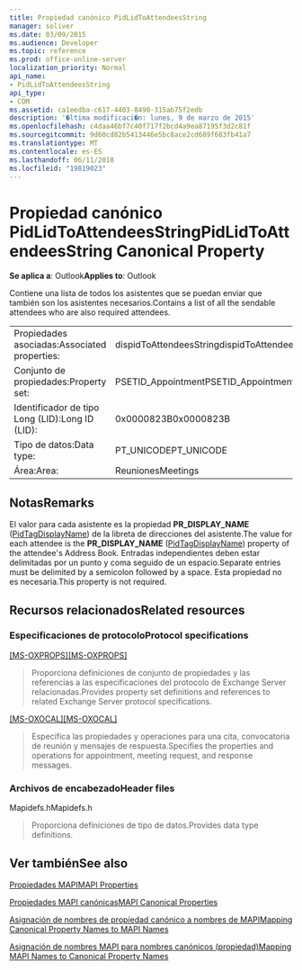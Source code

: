 ```yaml
---
title: Propiedad canónico PidLidToAttendeesString
manager: soliver
ms.date: 03/09/2015
ms.audience: Developer
ms.topic: reference
ms.prod: office-online-server
localization_priority: Normal
api_name:
- PidLidToAttendeesString
api_type:
- COM
ms.assetid: ca1eedba-c617-4403-8490-315ab75f2edb
description: '�ltima modificaci�n: lunes, 9 de marzo de 2015'
ms.openlocfilehash: c4daa46bf7c40f717f2bcd4a9ea87195f3d2c81f
ms.sourcegitcommit: 9d60cd82b5413446e5bc8ace2cd689f683fb41a7
ms.translationtype: MT
ms.contentlocale: es-ES
ms.lasthandoff: 06/11/2018
ms.locfileid: "19819023"
---
```

# <a name="pidlidtoattendeesstring-canonical-property"></a><span data-ttu-id="577e6-103">Propiedad canónico PidLidToAttendeesString</span><span class="sxs-lookup"><span data-stu-id="577e6-103">PidLidToAttendeesString Canonical Property</span></span>

  
  
<span data-ttu-id="577e6-104">**Se aplica a**: Outlook</span><span class="sxs-lookup"><span data-stu-id="577e6-104">**Applies to**: Outlook</span></span> 
  
<span data-ttu-id="577e6-105">Contiene una lista de todos los asistentes que se puedan enviar que también son los asistentes necesarios.</span><span class="sxs-lookup"><span data-stu-id="577e6-105">Contains a list of all the sendable attendees who are also required attendees.</span></span>
  
|||
|:-----|:-----|
|<span data-ttu-id="577e6-106">Propiedades asociadas:</span><span class="sxs-lookup"><span data-stu-id="577e6-106">Associated properties:</span></span>  <br/> |<span data-ttu-id="577e6-107">dispidToAttendeesString</span><span class="sxs-lookup"><span data-stu-id="577e6-107">dispidToAttendeesString</span></span>  <br/> |
|<span data-ttu-id="577e6-108">Conjunto de propiedades:</span><span class="sxs-lookup"><span data-stu-id="577e6-108">Property set:</span></span>  <br/> |<span data-ttu-id="577e6-109">PSETID_Appointment</span><span class="sxs-lookup"><span data-stu-id="577e6-109">PSETID_Appointment</span></span>  <br/> |
|<span data-ttu-id="577e6-110">Identificador de tipo Long (LID):</span><span class="sxs-lookup"><span data-stu-id="577e6-110">Long ID (LID):</span></span>  <br/> |<span data-ttu-id="577e6-111">0x0000823B</span><span class="sxs-lookup"><span data-stu-id="577e6-111">0x0000823B</span></span>  <br/> |
|<span data-ttu-id="577e6-112">Tipo de datos:</span><span class="sxs-lookup"><span data-stu-id="577e6-112">Data type:</span></span>  <br/> |<span data-ttu-id="577e6-113">PT_UNICODE</span><span class="sxs-lookup"><span data-stu-id="577e6-113">PT_UNICODE</span></span>  <br/> |
|<span data-ttu-id="577e6-114">Área:</span><span class="sxs-lookup"><span data-stu-id="577e6-114">Area:</span></span>  <br/> |<span data-ttu-id="577e6-115">Reuniones</span><span class="sxs-lookup"><span data-stu-id="577e6-115">Meetings</span></span>  <br/> |
   
## <a name="remarks"></a><span data-ttu-id="577e6-116">Notas</span><span class="sxs-lookup"><span data-stu-id="577e6-116">Remarks</span></span>

<span data-ttu-id="577e6-117">El valor para cada asistente es la propiedad **PR_DISPLAY_NAME** ([PidTagDisplayName](pidtagdisplayname-canonical-property.md)) de la libreta de direcciones del asistente.</span><span class="sxs-lookup"><span data-stu-id="577e6-117">The value for each attendee is the **PR_DISPLAY_NAME** ([PidTagDisplayName](pidtagdisplayname-canonical-property.md)) property of the attendee's Address Book.</span></span> <span data-ttu-id="577e6-118">Entradas independientes deben estar delimitadas por un punto y coma seguido de un espacio.</span><span class="sxs-lookup"><span data-stu-id="577e6-118">Separate entries must be delimited by a semicolon followed by a space.</span></span> <span data-ttu-id="577e6-119">Esta propiedad no es necesaria.</span><span class="sxs-lookup"><span data-stu-id="577e6-119">This property is not required.</span></span>
  
## <a name="related-resources"></a><span data-ttu-id="577e6-120">Recursos relacionados</span><span class="sxs-lookup"><span data-stu-id="577e6-120">Related resources</span></span>

### <a name="protocol-specifications"></a><span data-ttu-id="577e6-121">Especificaciones de protocolo</span><span class="sxs-lookup"><span data-stu-id="577e6-121">Protocol specifications</span></span>

<span data-ttu-id="577e6-122">[[MS-OXPROPS]](http://msdn.microsoft.com/library/f6ab1613-aefe-447d-a49c-18217230b148%28Office.15%29.aspx)</span><span class="sxs-lookup"><span data-stu-id="577e6-122">[[MS-OXPROPS]](http://msdn.microsoft.com/library/f6ab1613-aefe-447d-a49c-18217230b148%28Office.15%29.aspx)</span></span>
  
> <span data-ttu-id="577e6-123">Proporciona definiciones de conjunto de propiedades y las referencias a las especificaciones del protocolo de Exchange Server relacionadas.</span><span class="sxs-lookup"><span data-stu-id="577e6-123">Provides property set definitions and references to related Exchange Server protocol specifications.</span></span>
    
<span data-ttu-id="577e6-124">[[MS-OXOCAL]](http://msdn.microsoft.com/library/09861fde-c8e4-4028-9346-e7c214cfdba1%28Office.15%29.aspx)</span><span class="sxs-lookup"><span data-stu-id="577e6-124">[[MS-OXOCAL]](http://msdn.microsoft.com/library/09861fde-c8e4-4028-9346-e7c214cfdba1%28Office.15%29.aspx)</span></span>
  
> <span data-ttu-id="577e6-125">Especifica las propiedades y operaciones para una cita, convocatoria de reunión y mensajes de respuesta.</span><span class="sxs-lookup"><span data-stu-id="577e6-125">Specifies the properties and operations for appointment, meeting request, and response messages.</span></span>
    
### <a name="header-files"></a><span data-ttu-id="577e6-126">Archivos de encabezado</span><span class="sxs-lookup"><span data-stu-id="577e6-126">Header files</span></span>

<span data-ttu-id="577e6-127">Mapidefs.h</span><span class="sxs-lookup"><span data-stu-id="577e6-127">Mapidefs.h</span></span>
  
> <span data-ttu-id="577e6-128">Proporciona definiciones de tipo de datos.</span><span class="sxs-lookup"><span data-stu-id="577e6-128">Provides data type definitions.</span></span>
    
## <a name="see-also"></a><span data-ttu-id="577e6-129">Ver también</span><span class="sxs-lookup"><span data-stu-id="577e6-129">See also</span></span>



[<span data-ttu-id="577e6-130">Propiedades MAPI</span><span class="sxs-lookup"><span data-stu-id="577e6-130">MAPI Properties</span></span>](mapi-properties.md)
  
[<span data-ttu-id="577e6-131">Propiedades MAPI canónicas</span><span class="sxs-lookup"><span data-stu-id="577e6-131">MAPI Canonical Properties</span></span>](mapi-canonical-properties.md)
  
[<span data-ttu-id="577e6-132">Asignación de nombres de propiedad canónico a nombres de MAPI</span><span class="sxs-lookup"><span data-stu-id="577e6-132">Mapping Canonical Property Names to MAPI Names</span></span>](mapping-canonical-property-names-to-mapi-names.md)
  
[<span data-ttu-id="577e6-133">Asignación de nombres MAPI para nombres canónicos (propiedad)</span><span class="sxs-lookup"><span data-stu-id="577e6-133">Mapping MAPI Names to Canonical Property Names</span></span>](mapping-mapi-names-to-canonical-property-names.md)


